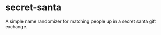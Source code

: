 secret-santa
============

A simple name randomizer for matching people up in a secret santa gift exchange. 
